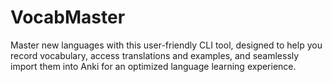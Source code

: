 # VocabMaster

Master new languages with this user-friendly CLI tool, designed to help you record vocabulary, access translations and examples, and seamlessly import them into Anki for an optimized language learning experience.
